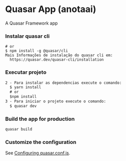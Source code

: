 # Quasar App (anotaai)

A Quasar Framework app

### Instalar quasar cli
```$ yarn global add @quasar/cli
# or
$ npm install -g @quasar/cli
Mais Informações de instalação do quasar cli em:
  https://quasar.dev/quasar-cli/installation
```

### Executar projeto
```1 - Acesse a pasta do projeto;
2 - Para instalar as dependencias execute o comando:
  $ yarn install
  # or
  $npm install
3 - Para iniciar o projeto execute o comando:
  $ quasar dev
```

### Build the app for production
```bash
quasar build
```

### Customize the configuration
See [Configuring quasar.conf.js](https://quasar.dev/quasar-cli/quasar-conf-js).
